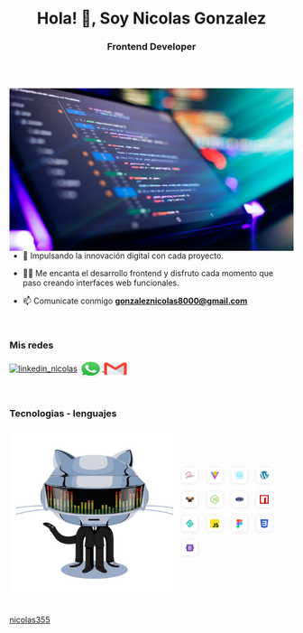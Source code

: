 <h1 align="center">Hola! 👋, Soy Nicolas Gonzalez</h1>
<h3 align="center">Frontend Developer</h3>

<br>


<br>

<p><img align="right" src="https://github.com/nicolas355/nicolas355/blob/main/hero.jpg" alt="hero_web" /></p>


- 🌱 Impulsando la innovación digital con cada proyecto.

- 👨‍💻 Me encanta el desarrollo frontend y disfruto cada momento que paso creando interfaces web  funcionales.

- 📫 Comunicate conmigo  **gonzaleznicolas8000@gmail.com**


<br>

<h3 align="left">Mis redes</h3>
<p align="left">
  <a href="https://www.linkedin.com/in/nicolas-gonzalez-68b5081b0/" target="blank"><img align="center" src="https://raw.githubusercontent.com/rahuldkjain/github-profile-readme-generator/master/src/images/icons/Social/linked-in-alt.svg"
      alt="linkedin_nicolas" height="30" width="40" /></a>
   <a href="https://api.whatsapp.com/send/?phone=5491141904103" target="blank">
  <img align="center" src="https://github.com/nicolas355/nicolas355/blob/main/whatsapp.png"
      alt="telefono" height="30" width="40" />
</a>

<a href="mailto:gonzaleznicolas8000@gmail.com" target="blank">
  <img align="center" src="https://github.com/nicolas355/nicolas355/blob/main/gmail.png"
      alt="telefono" height="30" width="40" />
</a>

    

      



</p>

<br>

<h3 align="left">Tecnologias - lenguajes</h3>

<div style="display: flex; align-items: center;">
  <img src="https://github.com/nicolas355/nicolas355/raw/main/animation.gif" alt="Animación" width="300" style="flex: 1;">
  <div style="flex: 1;">
    <img src="https://github.com/nicolas355/nicolas355/blob/main/sass.svg" alt="Sass" width="40" height="40" />
    <img src="https://github.com/nicolas355/nicolas355/blob/main/vitejs.svg" alt="Vite.js" width="40" height="40" />
    <img src="https://github.com/nicolas355/nicolas355/blob/main/reactjs.svg" alt="React.js" width="40" height="40" />
    <img src="https://github.com/nicolas355/nicolas355/blob/main/wordpress.svg" alt="WordPress" width="40" height="40" />
    <img src="https://github.com/nicolas355/nicolas355/blob/main/pugjs.svg" alt="Pug.js" width="40" height="40" />
    <img src="https://github.com/nicolas355/nicolas355/blob/main/nodejs.svg" alt="Node.js" width="40" height="40" />
    <img src="https://github.com/nicolas355/nicolas355/blob/main/php.svg" alt="PHP" width="40" height="40" />
    <img src="https://github.com/nicolas355/nicolas355/blob/main/npm.svg" alt="npm" width="40" height="40" />
    <img src="https://github.com/nicolas355/nicolas355/blob/main/netlify.svg" alt="Netlify" width="40" height="40" />
    <img src="https://github.com/nicolas355/nicolas355/blob/main/js.svg" alt="JavaScript" width="40" height="40" />
    <img src="https://github.com/nicolas355/nicolas355/blob/main/figma.svg" alt="Figma" width="40" height="40" />
    <img src="https://github.com/nicolas355/nicolas355/blob/main/css3.svg" alt="CSS3" width="40" height="40" />
    <img src="https://github.com/nicolas355/nicolas355/blob/main/bootstrap5.svg" alt="Bootstrap 5" width="40" height="40" />
  </div>
</div>

 

<br>







[nicolas355](https://github.com/nicolas355)